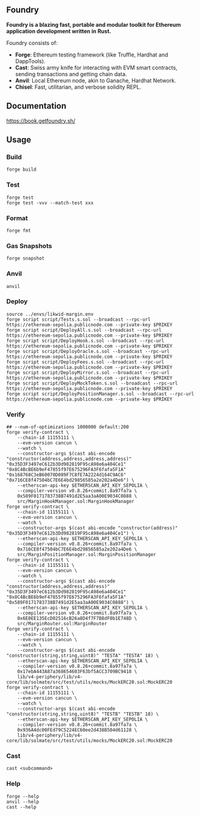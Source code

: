 ## Foundry

**Foundry is a blazing fast, portable and modular toolkit for Ethereum application development written in Rust.**

Foundry consists of:

- **Forge**: Ethereum testing framework (like Truffle, Hardhat and DappTools).
- **Cast**: Swiss army knife for interacting with EVM smart contracts, sending transactions and getting chain data.
- **Anvil**: Local Ethereum node, akin to Ganache, Hardhat Network.
- **Chisel**: Fast, utilitarian, and verbose solidity REPL.

## Documentation

<https://book.getfoundry.sh/>

## Usage

### Build

```shell
forge build
```

### Test

```shell
forge test
forge test -vvv --match-test xxx
```

### Format

```shell
forge fmt
```

### Gas Snapshots

```shell
forge snapshot
```

### Anvil

```shell
anvil
```

### Deploy

```shell
source ../envs/likwid-margin.env
forge script script/Tests.s.sol --broadcast --rpc-url https://ethereum-sepolia.publicnode.com --private-key $PRIKEY
forge script script/DeployAll.s.sol --broadcast --rpc-url https://ethereum-sepolia.publicnode.com --private-key $PRIKEY
forge script script/DeployHook.s.sol --broadcast --rpc-url https://ethereum-sepolia.publicnode.com --private-key $PRIKEY
forge script script/DeployOracle.s.sol --broadcast --rpc-url https://ethereum-sepolia.publicnode.com --private-key $PRIKEY
forge script script/DeployFees.s.sol --broadcast --rpc-url https://ethereum-sepolia.publicnode.com --private-key $PRIKEY
forge script script/DeployMirror.s.sol --broadcast --rpc-url https://ethereum-sepolia.publicnode.com --private-key $PRIKEY
forge script script/DeployMockToken.s.sol --broadcast --rpc-url https://ethereum-sepolia.publicnode.com --private-key $PRIKEY
forge script script/DeployPositionManager.s.sol --broadcast --rpc-url https://ethereum-sepolia.publicnode.com --private-key $PRIKEY
```

### Verify

```shell
## --num-of-optimizations 1000000 default:200
forge verify-contract \
    --chain-id 11155111 \
    --evm-version cancun \
    --watch \
    --constructor-args $(cast abi-encode "constructor(address,address,address,address)" "0x35D3F3497eC612b3Dd982819F95cA98e6a404Ce1" "0x8C4BcBE6b9eF47855f97E675296FA3F6fafa5F1A" "0x168768C3eB60070D089F7C8fE7A2224d164C9AC6" "0x716CE8f47504bC7E6E4bd29856585a2e202a4De6") \
    --etherscan-api-key $ETHERSCAN_API_KEY_SEPOLIA \
    --compiler-version v0.8.26+commit.8a97fa7a \
    0x589F0171783738B7491d2E5aa3aA00E9034C0888 \
    src/MarginHookManager.sol:MarginHookManager
forge verify-contract \
    --chain-id 11155111 \
    --evm-version cancun \
    --watch \
    --constructor-args $(cast abi-encode "constructor(address)" "0x35D3F3497eC612b3Dd982819F95cA98e6a404Ce1") \
    --etherscan-api-key $ETHERSCAN_API_KEY_SEPOLIA \
    --compiler-version v0.8.26+commit.8a97fa7a \
    0x716CE8f47504bC7E6E4bd29856585a2e202a4De6 \
    src/MarginPositionManager.sol:MarginPositionManager
forge verify-contract \
    --chain-id 11155111 \
    --evm-version cancun \
    --watch \
    --constructor-args $(cast abi-encode "constructor(address,address,address)" "0x35D3F3497eC612b3Dd982819F95cA98e6a404Ce1" "0x8C4BcBE6b9eF47855f97E675296FA3F6fafa5F1A" "0x589F0171783738B7491d2E5aa3aA00E9034C0888") \
    --etherscan-api-key $ETHERSCAN_API_KEY_SEPOLIA \
    --compiler-version v0.8.26+commit.8a97fa7a \
    0x6E0EE135EcD02516cB26a8D4f7F7B8dF0b1E748D \
    src/MarginRouter.sol:MarginRouter
forge verify-contract \
    --chain-id 11155111 \
    --evm-version cancun \
    --watch \
    --constructor-args $(cast abi-encode "constructor(string,string,uint8)" "TESTA" "TESTA" 18) \
    --etherscan-api-key $ETHERSCAN_API_KEY_SEPOLIA \
    --compiler-version v0.8.26+commit.8a97fa7a \
    0x17ebA443A87a368654603F63bf5ACC3709BC9418 \
    lib/v4-periphery/lib/v4-core/lib/solmate/src/test/utils/mocks/MockERC20.sol:MockERC20
forge verify-contract \
    --chain-id 11155111 \
    --evm-version cancun \
    --watch \
    --constructor-args $(cast abi-encode "constructor(string,string,uint8)" "TESTB" "TESTB" 18) \
    --etherscan-api-key $ETHERSCAN_API_KEY_SEPOLIA \
    --compiler-version v0.8.26+commit.8a97fa7a \
    0x936A4dc00FEd79C5224EC60ee2d438B504d61128 \
    lib/v4-periphery/lib/v4-core/lib/solmate/src/test/utils/mocks/MockERC20.sol:MockERC20
```

### Cast

```shell
cast <subcommand>
```

### Help

```shell
forge --help
anvil --help
cast --help
```
